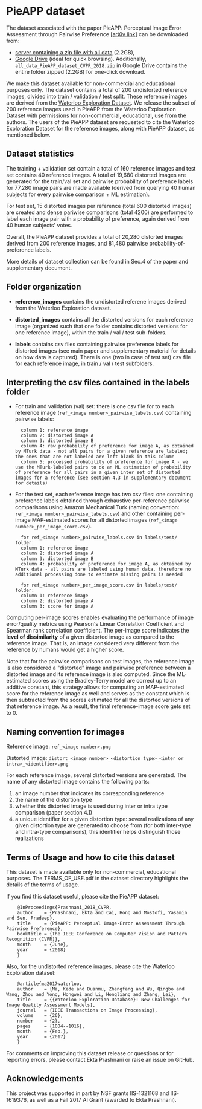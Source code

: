 
# PieAPP dataset 
The dataset associated with the paper PieAPP: Perceptual Image Error Assessment through Pairwise Preference [[arXiv link](https://arxiv.org/abs/1806.02067)] can be downloaded from:
- [server containing a zip file with all data](https://web.ece.ucsb.edu/~ekta/projects/PieAPPv0.1/all_data_PieAPP_dataset_CVPR_2018.zip) (2.2GB),
- [Google Drive](https://drive.google.com/drive/folders/10RmBhfZFHESCXhhWq0b3BkO5z8ryw85p?usp=sharing) (ideal for quick browsing). Additionally, `all_data_PieAPP_dataset_CVPR_2018.zip` in Google Drive contains the entire folder zipped (2.2GB) for one-click download.

We make this dataset available for non-commercial and educational purposes only. 
The dataset contains a total of 200 undistorted reference images, divided into train / validation / test split.
These reference images are derived from the [Waterloo Exploration Dataset](https://ece.uwaterloo.ca/~k29ma/exploration/). We release the subset of 200 reference images used in PieAPP from the Waterloo Exploration Dataset with permissions for non-commercial, educational, use from the authors.
The users of the PieAPP dataset are requested to cite the Waterloo Exploration Dataset for the reference images, along with PieAPP dataset, as mentioned below.

## Dataset statistics
The training + validation set contain a total of 160 reference images and test set contains 40 reference images.
A total of 19,680 distorted images are generated for the train/val set and pairwise probability of preference labels for 77,280 image pairs are made available (derived from querying 40 human subjects for every pairwise comparison + ML estimation).

For test set, 15 distorted images per reference (total 600 distorted images) are created and dense pariwise comparisons (total 4200) are performed to label each image pair with a probability of preference, again derived from 40 human subjects' votes.

Overall, the PieAPP dataset provides a total of 20,280 distorted images derived from 200 reference images, and 81,480 pairwise probability-of-preference labels.

More details of dataset collection can be found in Sec.4 of the paper and supplementary document.

## Folder organization

- **reference_images** contains the undistorted referene images derived from the Waterloo Exploration dataset. 

- **distorted_images** contains all the distorted versions for each reference image (organized such that one folder contains distorted versions for one reference image), within the train / val / test sub-folders.

- **labels** contains csv files containing pairwise preference labels for distorted images (see main paper and supplementary material for details on how data is captured). There is one (two in case of test set) csv file for each reference image, in train / val / test subfolders.

## Interpreting the csv files contained in the labels folder

- For train and validation (val) set: there is one csv file for to each reference image (`ref_<image number>_pairwise_labels.csv`) containing pairwise labels:
        
        column 1: reference image
        column 2: distorted image A
        column 3: distorted image B
        column 4: raw probability of preference for image A, as obtained by MTurk data - not all pairs for a given reference are labeled; the ones that are not labeled are left blank in this column
        column 5: processed probability of preference for image A - we use the MTurk-labeled pairs to do an ML estimation of probability of preference for all pairs in a given inter set of distorted images for a reference (see section 4.3 in supplementary document for details)

- For the test set, each reference image has two csv files: one containing preference labels obtained through exhaustive per-reference pairwise comparisons using Amazon Mechanical Turk (naming convention: `ref_<image number>_pairwise_labels.csv`) 
and other containing per-image MAP-estimated scores for all distorted images (`ref_<image number>_per_image_score.csv`). 

        for ref_<image number>_pairwise_labels.csv in labels/test/ folder:
        column 1: reference image
        column 2: distorted image A
        column 3: distorted image B
        column 4: probability of preference for image A, as obtained by MTurk data - all pairs are labeled using human data, therefore no additional processing done to estimate missing pairs is needed

        for ref_<image number>_per_image_score.csv in labels/test/ folder:
        column 1: reference image
        column 2: distorted image A
        column 3: score for image A

Computing per-image scores enables evaluating the performance of image error/quality metrics using Pearson's Linear Correlation Coefficient and Spearman rank correlation coefficient. 
The per-image score indicates the **level of dissimilarity** of a given distorted image as compared to the reference image. That is, an image considered very different from the reference by humans would get a higher score.

Note that for the pairwise comparisons on test images, the reference image is also considered a "distorted" image and pairwise preference between a distorted image and its reference image is also computed. Since the ML-estimated scores using the Bradley-Terry model are correct up to an additive constant, this strategy allows for computing an MAP-estimated score for the reference image as well and serves as the constant which is then subtracted from the scores estimated for all the distorted versions of that reference image. As a result, the final reference-image score gets set to 0.

## Naming convention for images

Reference image: `ref_<image number>.png`

Distorted image: `distort_<image number>_<distortion type>_<inter or intra>_<identifier>.png`

For each reference image, several distorted versions are generated.
The name of any distorted image contains the following parts:
1. an image number that indicates its corresponding reference
2. the name of the distortion type
3. whether this distorted image is used during inter or intra type comparison (paper section 4.1) 
4. a unique identifier for a given distortion type: several realizations of any given distortion type are generated to choose from (for both inter-type and intra-type comparisons), this identifier helps distinguish those realizations

## Terms of Usage and how to cite this dataset
This dataset is made available only for non-commercial, educational purposes. The TERMS_OF_USE.pdf in the dataset directory highlights the details of the terms of usage.

If you find this dataset useful, please cite the PieAPP dataset:
        
        @InProceedings{Prashnani_2018_CVPR,
        author    = {Prashnani, Ekta and Cai, Hong and Mostofi, Yasamin and Sen, Pradeep},
        title     = {PieAPP: Perceptual Image-Error Assessment Through Pairwise Preference},
        booktitle = {The IEEE Conference on Computer Vision and Pattern Recognition (CVPR)},
        month     = {June},
        year      = {2018}
        }


Also, for the undistorted reference images, please cite the Waterloo Exploration dataset:
        
        @article{ma2017waterloo,
        author    = {Ma, Kede and Duanmu, Zhengfang and Wu, Qingbo and Wang, Zhou and Yong, Hongwei and Li, Hongliang and Zhang, Lei}, 
        title     = {{Waterloo Exploration Database}: New Challenges for Image Quality Assessment Models}, 
        journal   = {IEEE Transactions on Image Processing},
        volume    = {26},
        number    = {2},
        pages     = {1004--1016},
        month     = {Feb.},
        year      = {2017}
        }


For comments on improving this dataset release or questions or for reporting errors, please contact Ekta Prashnani or raise an issue on GitHub.

## Acknowledgements
This project was supported in part by NSF grants IIS-1321168 and IIS-1619376, as well as a Fall 2017 AI Grant (awarded to Ekta Prashnani).

